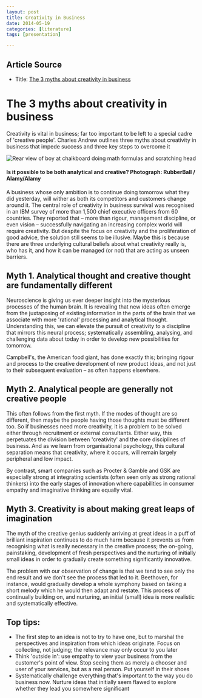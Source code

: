```yaml
---
layout: post
title: Creativity in Business
date: 2014-05-19
categories: [literature]
tags: [presentation]

---
```


## Article Source
* Title: [The 3 myths about creativity in business](http://www.theguardian.com/media-network/media-network-blog/2014/jan/17/3-myths-creativity-in-business)



# The 3 myths about creativity in business 

Creativity is vital in business; far too important to be left to a
special cadre of 'creative people'. Charles Andrew outlines three myths
about creativity in business that impede success and three key steps to
overcome it

![Rear view of boy at chalkboard doing math formulas and scratching
head](http://static.guim.co.uk/sys-images/Guardian/Pix/pictures/2013/10/3/1380801263253/Rear-view-of-boy-at-chalk-010.jpg)
#### Is it possible to be both analytical and creative? Photograph: RubberBall / Alamy/Alamy

A business whose only ambition is to continue doing tomorrow what they
did yesterday, will wither as both its competitors and customers change
around it. The central role of creativity in business survival was
recognised in an IBM survey of more than 1,500 chief executive officers
from 60 countries. They reported that – more than rigour, management
discipline, or even vision – successfully navigating an increasing
complex world will require creativity. But despite the focus on
creativity and the proliferation of good advice, the solution still
seems to be illusive. Maybe this is because there are three underlying
cultural beliefs about what creativity really is, who has it, and how it
can be managed (or not) that are acting as unseen barriers.

## Myth 1. Analytical thought and creative thought are fundamentally different

Neuroscience is giving us ever deeper insight into the mysterious
processes of the human brain. It is revealing that new ideas often
emerge from the juxtaposing of existing information in the parts of the
brain that we associate with more 'rational' processing and analytical
thought. Understanding this, we can elevate the pursuit of creativity to
a discipline that mirrors this neural process; systematically
assembling, analysing, and challenging data about today in order to
develop new possibilities for tomorrow.

Campbell's, the American food giant, has done exactly this; bringing
rigour and process to the creative development of new product ideas, and
not just to their subsequent evaluation – as often happens elsewhere.

## Myth 2. Analytical people are generally not creative people


This often follows from the first myth. If the modes of thought are so
different, then maybe the people having those thoughts must be different
too. So if businesses need more creativity, it is a problem to be solved
either through recruitment or external consultants. Either way, this
perpetuates the division between 'creativity' and the core disciplines
of business. And as we learn from organisational psychology, this
cultural separation means that creativity, where it occurs, will remain
largely peripheral and low impact.

By contrast, smart companies such as Procter & Gamble and GSK are
especially strong at integrating scientists (often seen only as strong
rational thinkers) into the early stages of innovation where
capabilities in consumer empathy and imaginative thinking are equally
vital.

## Myth 3. Creativity is about making great leaps of imagination


The myth of the creative genius suddenly arriving at great ideas in a
puff of brilliant inspiration continues to do much harm because it
prevents us from recognising what is really necessary in the creative
process; the on-going, painstaking, development of fresh perspectives
and the nurturing of initially small ideas in order to gradually create
something significantly innovative.

The problem with our observation of change is that we tend to see only
the end result and we don't see the process that led to it. Beethoven,
for instance, would gradually develop a whole symphony based on taking a
short melody which he would then adapt and restate. This process of
continually building on, and nurturing, an initial (small) idea is more
realistic and systematically effective.

## Top tips:

* The first step to an idea is not to try to have one, but to
marshal the perspectives and inspiration from which ideas originate.
Focus on collecting, not judging; the relevance may only occur to you
later
* Think 'outside in': use empathy to view your business from the
customer's point of view. Stop seeing them as merely a chooser and user
of your services, but as a real person. Put yourself in their shoes
* Systematically challenge everything that's important to the way you do
business now. Nurture ideas that initially seem flawed to explore
whether they lead you somewhere significant 




